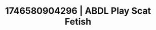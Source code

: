 ---
categories:
- AI-generated
- Morning passion
- Dirty whispers
- ASMR
- Story-driven erotica
- Intimate POV
- Cosplay
- Eclectic erotica
image: /assets/images/1746580904296.jpg
layout: post
seo:
  description: Featured content with premium Scat Fetish, ABDL Play. HD images available.
  keywords: Scat Fetish, ABDL Play
  og_image: /assets/images/1746580904296.jpg
  schema_type: VisualArtwork
tags:
- ABDL Play
- Scat Fetish
- '#1746580904296'
title: 1746580904296 | ABDL Play Scat Fetish
---